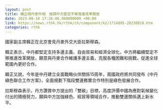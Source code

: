 ```yaml
---
layout: post
title: 韓正晤丹麥外相　強調中方堅定不移推進改革開放
date: 2023-08-18 17:26:06.000000000 +08:00
link: https://news.rthk.hk/rthk/ch/component/k2/1714095-20230818.htm
categories: rthk
---
```


國家副主席韓正在北京會見丹麥外交大臣拉斯穆森。

韓正表示，中丹都堅定支持多邊主義、自由貿易和經濟全球化，中方將繼續堅定不移推進改革開放，願意與丹麥合作維護多邊主義，克服各種困難和挑戰，促進全球範圍內更好合作。

韓正又說，今年是中丹建立全面戰略伙伴關係15周年，兩國政府將共同發布《中丹綠色聯合工作方案》，全面規劃下階段雙邊務實合作特別是綠色發展合作。

拉斯穆森表示，丹方讚賞中方提出的「雙碳」目標，高度評價中國為應對氣候變化付出的積極努力，願與中方加強綠色、經貿等領域合作，推動雙邊關係邁上新水平。
